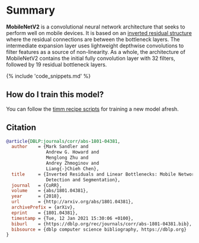 # Summary

**MobileNetV2** is a convolutional neural network architecture that seeks to perform well on mobile devices. It is based on an [inverted residual structure](https://paperswithcode.com/method/inverted-residual-block) where the residual connections are between the bottleneck layers.  The intermediate expansion layer uses lightweight depthwise convolutions to filter features as a source of non-linearity. As a whole, the architecture of MobileNetV2 contains the initial fully convolution layer with 32 filters, followed by 19 residual bottleneck layers.

{% include 'code_snippets.md' %}

## How do I train this model?

You can follow the [timm recipe scripts](https://rwightman.github.io/pytorch-image-models/scripts/) for training a new model afresh.

## Citation

```BibTeX
@article{DBLP:journals/corr/abs-1801-04381,
  author    = {Mark Sandler and
               Andrew G. Howard and
               Menglong Zhu and
               Andrey Zhmoginov and
               Liang{-}Chieh Chen},
  title     = {Inverted Residuals and Linear Bottlenecks: Mobile Networks for Classification,
               Detection and Segmentation},
  journal   = {CoRR},
  volume    = {abs/1801.04381},
  year      = {2018},
  url       = {http://arxiv.org/abs/1801.04381},
  archivePrefix = {arXiv},
  eprint    = {1801.04381},
  timestamp = {Tue, 12 Jan 2021 15:30:06 +0100},
  biburl    = {https://dblp.org/rec/journals/corr/abs-1801-04381.bib},
  bibsource = {dblp computer science bibliography, https://dblp.org}
}
```

<!--
Models:
- Name: mobilenetv2_100
  Metadata:
    FLOPs: 401920448
    Batch Size: 1536
    Training Data:
    - ImageNet
    Training Techniques:
    - RMSProp
    - Weight Decay
    Training Resources: 16x GPUs
    Architecture:
    - 1x1 Convolution
    - Batch Normalization
    - Convolution
    - Depthwise Separable Convolution
    - Dropout
    - Inverted Residual Block
    - Max Pooling
    - ReLU6
    - Residual Connection
    - Softmax
    File Size: 14202571
    Tasks:
    - Image Classification
    ID: mobilenetv2_100
    LR: 0.045
    Crop Pct: '0.875'
    Momentum: 0.9
    Image Size: '224'
    Weight Decay: 4.0e-05
    Interpolation: bicubic
    RMSProp Decay: 0.9
  Code: https://github.com/rwightman/pytorch-image-models/blob/9a25fdf3ad0414b4d66da443fe60ae0aa14edc84/timm/models/efficientnet.py#L955
  In Collection: MobileNet V2
- Name: mobilenetv2_110d
  Metadata:
    FLOPs: 573958832
    Batch Size: 1536
    Training Data:
    - ImageNet
    Training Techniques:
    - RMSProp
    - Weight Decay
    Training Resources: 16x GPUs
    Architecture:
    - 1x1 Convolution
    - Batch Normalization
    - Convolution
    - Depthwise Separable Convolution
    - Dropout
    - Inverted Residual Block
    - Max Pooling
    - ReLU6
    - Residual Connection
    - Softmax
    File Size: 18316431
    Tasks:
    - Image Classification
    ID: mobilenetv2_110d
    LR: 0.045
    Crop Pct: '0.875'
    Momentum: 0.9
    Image Size: '224'
    Weight Decay: 4.0e-05
    Interpolation: bicubic
    RMSProp Decay: 0.9
  Code: https://github.com/rwightman/pytorch-image-models/blob/9a25fdf3ad0414b4d66da443fe60ae0aa14edc84/timm/models/efficientnet.py#L969
  In Collection: MobileNet V2
- Name: mobilenetv2_120d
  Metadata:
    FLOPs: 888510048
    Batch Size: 1536
    Training Data:
    - ImageNet
    Training Techniques:
    - RMSProp
    - Weight Decay
    Training Resources: 16x GPUs
    Architecture:
    - 1x1 Convolution
    - Batch Normalization
    - Convolution
    - Depthwise Separable Convolution
    - Dropout
    - Inverted Residual Block
    - Max Pooling
    - ReLU6
    - Residual Connection
    - Softmax
    File Size: 23651121
    Tasks:
    - Image Classification
    ID: mobilenetv2_120d
    LR: 0.045
    Crop Pct: '0.875'
    Momentum: 0.9
    Image Size: '224'
    Weight Decay: 4.0e-05
    Interpolation: bicubic
    RMSProp Decay: 0.9
  Code: https://github.com/rwightman/pytorch-image-models/blob/9a25fdf3ad0414b4d66da443fe60ae0aa14edc84/timm/models/efficientnet.py#L977
  In Collection: MobileNet V2
- Name: mobilenetv2_140
  Metadata:
    FLOPs: 770196784
    Batch Size: 1536
    Training Data:
    - ImageNet
    Training Techniques:
    - RMSProp
    - Weight Decay
    Training Resources: 16x GPUs
    Architecture:
    - 1x1 Convolution
    - Batch Normalization
    - Convolution
    - Depthwise Separable Convolution
    - Dropout
    - Inverted Residual Block
    - Max Pooling
    - ReLU6
    - Residual Connection
    - Softmax
    File Size: 24673555
    Tasks:
    - Image Classification
    ID: mobilenetv2_140
    LR: 0.045
    Crop Pct: '0.875'
    Momentum: 0.9
    Image Size: '224'
    Weight Decay: 4.0e-05
    Interpolation: bicubic
    RMSProp Decay: 0.9
  Code: https://github.com/rwightman/pytorch-image-models/blob/9a25fdf3ad0414b4d66da443fe60ae0aa14edc84/timm/models/efficientnet.py#L962
  In Collection: MobileNet V2
Collections:
- Name: MobileNet V2
  Paper:
    title: 'MobileNetV2: Inverted Residuals and Linear Bottlenecks'
    url: https://papperswithcode.com//paper/mobilenetv2-inverted-residuals-and-linear
  type: model-index
Type: model-index
-->

